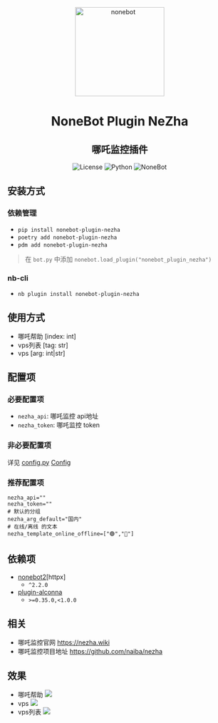 <p align="center">
  <a href="https://nonebot.dev/"><img src="https://nonebot.dev/logo.png" width="200" height="200" alt="nonebot"></a>
</p>

<div align="center">

# NoneBot Plugin NeZha
## 哪吒监控插件

![License](https://img.shields.io/github/license/eya46/nonebot_plugin_nezha)
![Python](https://img.shields.io/badge/python-3.8+-blue.svg)
![NoneBot](https://img.shields.io/badge/nonebot-2.2.0+-red.svg)
</div>

## 安装方式

### 依赖管理

- `pip install nonebot-plugin-nezha`
- `poetry add nonebot-plugin-nezha`
- `pdm add nonebot-plugin-nezha`

> 在 `bot.py` 中添加 `nonebot.load_plugin("nonebot_plugin_nezha")`

### nb-cli

- `nb plugin install nonebot-plugin-nezha`

## 使用方式

- 哪吒帮助 [index: int]
- vps列表 [tag: str]
- vps [arg: int|str]

## 配置项

### 必要配置项

- `nezha_api`: 哪吒监控 api地址
- `nezha_token`: 哪吒监控 token

### 非必要配置项

详见 [config.py](./nonebot_plugin_nezha/config.py) [Config](./nonebot_plugin_nezha/config.py#L10-L59)

### 推荐配置项

```dotenv
nezha_api=""
nezha_token=""
# 默认的分组
nezha_arg_default="国内"
# 在线/离线 的文本
nezha_template_online_offline=["🟢","🔴"]
```

## 依赖项

- [nonebot2](https://github.com/nonebot/nonebot2)[httpx]
    - `^2.2.0`
- [plugin-alconna](https://github.com/nonebot/plugin-alconna)
    - `>=0.35.0,<1.0.0`

## 相关

- 哪吒监控官网 https://nezha.wiki
- 哪吒监控项目地址 https://github.com/naiba/nezha

## 效果

- 哪吒帮助
  <img src="./img/0.jpg">
- vps
  <img src="./img/1.jpg">
- vps列表
  <img src="./img/2.jpg">